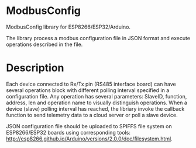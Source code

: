 # ModbusConfig
ModbusConfig library for ESP8266/ESP32/Arduino. 

The library process a modbus configuration file in JSON format and execute operations described in the file. 

# Description

Each device connected to Rx/Tx pin (RS485 interface board) can have several operations block with different polling interval specified in a configuration file.
Any operation has several parameters: SlaveID, function, address, len and operation name to visually distinguish operations. 
When a device (slave) polling interval has reached, the libriary invoke the callback function to send telemetry data to a cloud server or poll a slave device.

JSON configuration file should be uploaded to SPIFFS file system on ESP8266/ESP32 boards using corresponding tools: http://esp8266.github.io/Arduino/versions/2.0.0/doc/filesystem.html.  
